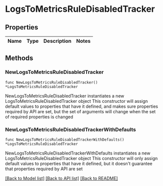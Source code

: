 # LogsToMetricsRuleDisabledTracker

## Properties

Name | Type | Description | Notes
------------ | ------------- | ------------- | -------------

## Methods

### NewLogsToMetricsRuleDisabledTracker

`func NewLogsToMetricsRuleDisabledTracker() *LogsToMetricsRuleDisabledTracker`

NewLogsToMetricsRuleDisabledTracker instantiates a new LogsToMetricsRuleDisabledTracker object
This constructor will assign default values to properties that have it defined,
and makes sure properties required by API are set, but the set of arguments
will change when the set of required properties is changed

### NewLogsToMetricsRuleDisabledTrackerWithDefaults

`func NewLogsToMetricsRuleDisabledTrackerWithDefaults() *LogsToMetricsRuleDisabledTracker`

NewLogsToMetricsRuleDisabledTrackerWithDefaults instantiates a new LogsToMetricsRuleDisabledTracker object
This constructor will only assign default values to properties that have it defined,
but it doesn't guarantee that properties required by API are set


[[Back to Model list]](../README.md#documentation-for-models) [[Back to API list]](../README.md#documentation-for-api-endpoints) [[Back to README]](../README.md)


